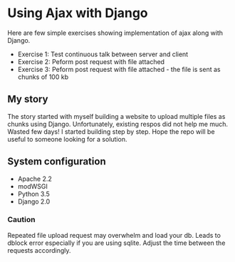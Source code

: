 # Using Ajax with Django
Here are few simple exercises showing implementation of ajax along with Django.  
- Exercise 1: Test continuous talk between server and client
- Exercise 2: Peform post request with file attached 
- Exercise 3: Peform post request with file attached - the file is sent as chunks of 100 kb


## My story 
The story started with myself building a website to upload multiple files as chunks using Django. Unfortunately, existing respos did not help me much. Wasted few days! I started building step by step. Hope the repo will be useful to someone looking for a solution.


## System configuration
- Apache 2.2
- modWSGI
- Python 3.5
- Django 2.0

### Caution
Repeated file upload request may overwhelm and load your db. Leads to dblock error especially if you are using sqlite. Adjust the time between the requests accordingly.
